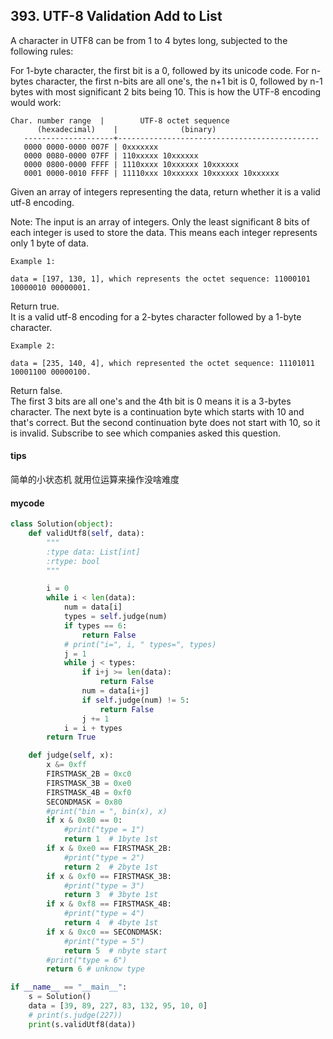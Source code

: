 ## 393. UTF-8 Validation Add to List

A character in UTF8 can be from 1 to 4 bytes long, subjected to the following rules:

For 1-byte character, the first bit is a 0, followed by its unicode code.
For n-bytes character, the first n-bits are all one's, the n+1 bit is 0, followed by n-1 bytes with most significant 2 bits being 10.
This is how the UTF-8 encoding would work:

```
Char. number range  |        UTF-8 octet sequence
      (hexadecimal)    |              (binary)
   --------------------+---------------------------------------------
   0000 0000-0000 007F | 0xxxxxxx
   0000 0080-0000 07FF | 110xxxxx 10xxxxxx
   0000 0800-0000 FFFF | 1110xxxx 10xxxxxx 10xxxxxx
   0001 0000-0010 FFFF | 11110xxx 10xxxxxx 10xxxxxx 10xxxxxx
```

Given an array of integers representing the data, return whether it is a valid utf-8 encoding.

Note:
The input is an array of integers. Only the least significant 8 bits of each integer is used to store the data. This means each integer represents only 1 byte of data.


```
Example 1:

data = [197, 130, 1], which represents the octet sequence: 11000101 10000010 00000001.
```

Return true.  
It is a valid utf-8 encoding for a 2-bytes character followed by a 1-byte character.

```
Example 2:

data = [235, 140, 4], which represented the octet sequence: 11101011 10001100 00000100.
```

Return false.  
The first 3 bits are all one's and the 4th bit is 0 means it is a 3-bytes character.
The next byte is a continuation byte which starts with 10 and that's correct.
But the second continuation byte does not start with 10, so it is invalid.
Subscribe to see which companies asked this question.
#### tips
简单的小状态机
就用位运算来操作没啥难度
#### mycode
```Python
class Solution(object):
    def validUtf8(self, data):
        """
        :type data: List[int]
        :rtype: bool
        """

        i = 0
        while i < len(data):
            num = data[i]
            types = self.judge(num)
            if types == 6:
                return False
            # print("i=", i, " types=", types)
            j = 1
            while j < types:
                if i+j >= len(data):
                    return False
                num = data[i+j]
                if self.judge(num) != 5:
                    return False
                j += 1
            i = i + types
        return True

    def judge(self, x):
        x &= 0xff
        FIRSTMASK_2B = 0xc0
        FIRSTMASK_3B = 0xe0
        FIRSTMASK_4B = 0xf0
        SECONDMASK = 0x80
        #print("bin = ", bin(x), x)
        if x & 0x80 == 0:
            #print("type = 1")
            return 1  # 1byte 1st
        if x & 0xe0 == FIRSTMASK_2B:
            #print("type = 2")
            return 2  # 2byte 1st
        if x & 0xf0 == FIRSTMASK_3B:
            #print("type = 3")
            return 3  # 3byte 1st
        if x & 0xf8 == FIRSTMASK_4B:
            #print("type = 4")
            return 4  # 4byte 1st
        if x & 0xc0 == SECONDMASK:
            #print("type = 5")
            return 5  # nbyte start
        #print("type = 6")
        return 6 # unknow type

if __name__ == "__main__":
    s = Solution()
    data = [39, 89, 227, 83, 132, 95, 10, 0]
    # print(s.judge(227))
    print(s.validUtf8(data))
```
